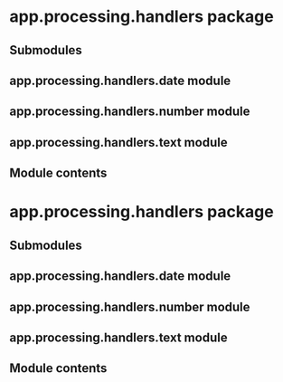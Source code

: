 # app.processing.handlers package

## Submodules

## app.processing.handlers.date module

## app.processing.handlers.number module

## app.processing.handlers.text module

## Module contents
# app.processing.handlers package

## Submodules

## app.processing.handlers.date module

## app.processing.handlers.number module

## app.processing.handlers.text module

## Module contents
